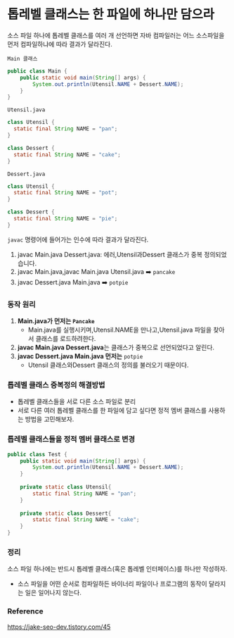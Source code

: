 # 톱레벨 클래스는 한 파일에 하나만 담으라

소스 파일 하나에 톱레벨 클래스를 여러 개 선언하면 자바 컴파일러는 어느 소스파일을 먼저 컴파일하냐에 따라 결과가 달라진다.

`Main 클래스`

```java
public class Main {
    public static void main(String[] args) {
        System.out.println(Utensil.NAME + Dessert.NAME);
    }
}
```

`Utensil.java`

```java
class Utensil {
  static final String NAME = "pan";
}

class Dessert {
  static final String NAME = "cake";
}
```

`Dessert.java`

```java
class Utensil {
  static final String NAME = "pot";
}

class Dessert {
  static final String NAME = "pie";
}
```

`javac` 명령어에 들어가는 인수에 따라 결과가 달라진다.

1. javac Main.java Dessert.java: 에러,Utensil과Dessert 클래스가 중복 정의되었습니다.
2. javac Main.java,javac Main.java Utensil.java ➡️ `pancake` 
3. javac Dessert.java Main.java ➡️ `potpie` 

### 동작 원리

1. **Main.java가 먼저는 `Pancake`**
    - Main.java를 실행시키며,Utensil.NAME을 만나고,Utensil.java 파일을 찾아서 클래스를 로드하려한다.
2. **javac Main.java Dessert.java**는 클래스가 중복으로 선언되었다고 알린다.
3. **javac Dessert.java Main.java 먼저는** `potpie`
    - Utensil 클래스와Dessert 클래스의 정의를 불러오기 때문이다.

### **톱레벨 클래스 중복정의 해결방법**

- 톱레벨 클래스들을 서로 다른 소스 파일로 분리
- 서로 다른 여러 톱레벨 클래스를 한 파일에 담고 싶다면 정적 멤버 클래스를 사용하는 방법을 고민해보자.

### **톱레벨 클래스들을 정적 멤버 클래스로 변경**

```java
public class Test {
    public static void main(String[] args) {
        System.out.println(Utensil.NAME + Dessert.NAME);
    }
    
    private static class Utensil{
        static final String NAME = "pan";
    }
    
    private static class Dessert{
        static final String NAME = "cake";
    }
}
```

### 정리

소스 파일 하나에는 반드시 톱레벨 클래스(혹은 톱레벨 인터페이스)를 하나만 작성하자.

- 소스 파일을 어떤 순서로 컴파일하든 바이너리 파일이나 프로그램의 동작이 달라지는 일은 일어나지 않는다.

### Reference

https://jake-seo-dev.tistory.com/45
